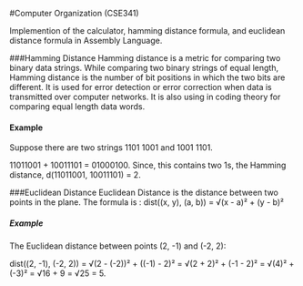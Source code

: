 #Computer Organization (CSE341)

Implemention of the calculator, hamming distance formula, and euclidean distance formula in Assembly Language.

###Hamming Distance
Hamming distance is a metric for comparing two binary data strings. While comparing two binary strings of equal length, Hamming distance is the number of bit positions in which the two bits are different.
It is used for error detection or error correction when data is transmitted over computer networks. It is also using in coding theory for comparing equal length data words.

#### Example 
Suppose there are two strings 1101 1001 and 1001 1101.

11011001 + 10011101 = 01000100. 
Since, this contains two 1s, the Hamming distance, d(11011001, 10011101) = 2.

###Euclidean Distance
Euclidean Distance is the distance between two points in the plane.
The formula is : 
               dist((x, y), (a, b)) = √(x - a)² + (y - b)²

##### Example
The Euclidean distance between points (2, -1) and (-2, 2): 

dist((2, -1), (-2, 2))	= √(2 - (-2))² + ((-1) - 2)²
 	 	= √(2 + 2)² + (-1 - 2)²
 	 	= √(4)² + (-3)²
 	 	= √16 + 9
 	 	= √25
 	 	= 5.


